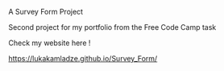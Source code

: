 A Survey Form Project


Second project for my portfolio from the Free Code Camp task

Check my website here !

https://lukakamladze.github.io/Survey_Form/
